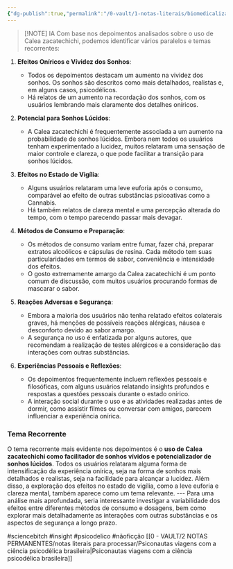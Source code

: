 ```yaml
---
{"dg-publish":true,"permalink":"/0-vault/1-notas-literais/biomedicalizacao/resumo-dos-depoimentos-gerais-de-calea-zara/","tags":["sciencebitch","insight","psicodelico","nãoficção"],"dgHomeLink":true,"dgShowLocalGraph":true,"dgShowFileTree":true,"dgEnableSearch":true,"noteIcon":""}
---
```



> [!NOTE] IA
> Com base nos depoimentos analisados sobre o uso de Calea zacatechichi, podemos identificar vários paralelos e temas recorrentes: 
1. **Efeitos Oníricos e Vívidez dos Sonhos**: 
	- Todos os depoimentos destacam um aumento na vividez dos sonhos. Os sonhos são descritos como mais detalhados, realistas e, em alguns casos, psicodélicos. 
	- Há relatos de um aumento na recordação dos sonhos, com os usuários lembrando mais claramente dos detalhes oníricos. 
2. **Potencial para Sonhos Lúcidos**: 
	- A Calea zacatechichi é frequentemente associada a um aumento na probabilidade de sonhos lúcidos. Embora nem todos os usuários tenham experimentado a lucidez, muitos relataram uma sensação de maior controle e clareza, o que pode facilitar a transição para sonhos lúcidos. 

3. **Efeitos no Estado de Vigília**: 
	- Alguns usuários relataram uma leve euforia após o consumo, comparável ao efeito de outras substâncias psicoativas como a Cannabis. 
	- Há também relatos de clareza mental e uma percepção alterada do tempo, com o tempo parecendo passar mais devagar. 
4. **Métodos de Consumo e Preparação**: 
	- Os métodos de consumo variam entre fumar, fazer chá, preparar extratos alcoólicos e cápsulas de resina. Cada método tem suas particularidades em termos de sabor, conveniência e intensidade dos efeitos. 
	- O gosto extremamente amargo da Calea zacatechichi é um ponto comum de discussão, com muitos usuários procurando formas de mascarar o sabor. 
5. **Reações Adversas e Segurança**: 
	- Embora a maioria dos usuários não tenha relatado efeitos colaterais graves, há menções de possíveis reações alérgicas, náusea e desconforto devido ao sabor amargo. 
	- A segurança no uso é enfatizada por alguns autores, que recomendam a realização de testes alérgicos e a consideração das interações com outras substâncias. 
6. **Experiências Pessoais e Reflexões**: 
	- Os depoimentos frequentemente incluem reflexões pessoais e filosóficas, com alguns usuários relatando insights profundos e respostas a questões pessoais durante o estado onírico. 
	- A interação social durante o uso e as atividades realizadas antes de dormir, como assistir filmes ou conversar com amigos, parecem influenciar a experiência onírica. 
### Tema Recorrente 
O tema recorrente mais evidente nos depoimentos é o **uso de Calea zacatechichi como facilitador de sonhos vívidos e potencializador de sonhos lúcidos**. Todos os usuários relataram alguma forma de intensificação da experiência onírica, seja na forma de sonhos mais detalhados e realistas, seja na facilidade para alcançar a lucidez. Além disso, a exploração dos efeitos no estado de vigília, como a leve euforia e clareza mental, também aparece como um tema relevante. --- Para uma análise mais aprofundada, seria interessante investigar a variabilidade dos efeitos entre diferentes métodos de consumo e dosagens, bem como explorar mais detalhadamente as interações com outras substâncias e os aspectos de segurança a longo prazo.

#sciencebitch #insight #psicodelico #nãoficção
[[0 - VAULT/2 NOTAS PERMANENTES/notas literais para processar/Psiconautas viagens com a ciência psicodélica brasileira\|Psiconautas viagens com a ciência psicodélica brasileira]]